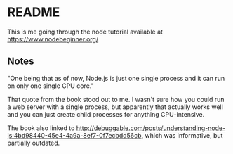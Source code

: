 # README

This is me going through the node tutorial available at https://www.nodebeginner.org/

## Notes

"One being that as of now, Node.js is just one single process and it can run on
only one single CPU core."

That quote from the book stood out to me. I wasn't sure how you could run a web server with a
single process, but apparently that actually works well and you can just create child processes
for anything CPU-intensive.

The book also linked to http://debuggable.com/posts/understanding-node-js:4bd98440-45e4-4a9a-8ef7-0f7ecbdd56cb,
which was informative, but partially outdated.